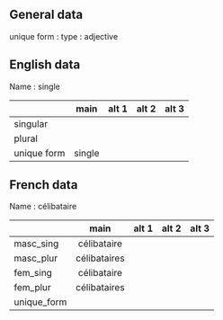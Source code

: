 ## General data

unique form :
type : adjective

## English data

Name : single

|             |  main  | alt 1 | alt 2 | alt 3 |
| :---------- | :----: | :---: | :---: | ----- |
| singular    |        |       |       |       |
| plural      |        |       |       |       |
| unique form | single |       |       |       |

## French data

Name : célibataire

|             |     main     | alt 1 | alt 2 | alt 3 |
| :---------- | :----------: | :---: | :---: | :---: |
| masc_sing   | célibataire  |       |       |       |
| masc_plur   | célibataires |       |       |       |
| fem_sing    | célibataire  |       |       |       |
| fem_plur    | célibataires |       |       |       |
| unique_form |              |       |       |       |


